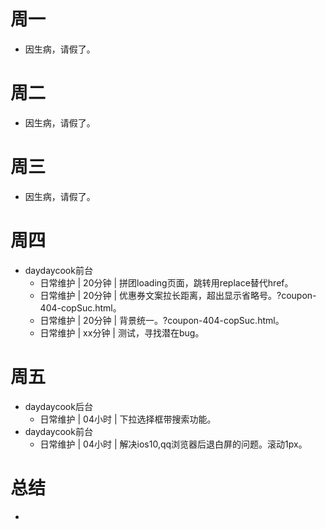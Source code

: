 # 周一
* 因生病，请假了。

# 周二
* 因生病，请假了。

# 周三
* 因生病，请假了。

# 周四
* daydaycook前台
    - 日常维护 | 20分钟 | 拼团loading页面，跳转用replace替代href。
    - 日常维护 | 20分钟 | 优惠券文案拉长距离，超出显示省略号。?coupon-404-copSuc.html。
    - 日常维护 | 20分钟 | 背景统一。?coupon-404-copSuc.html。
    - 日常维护 | xx分钟 | 测试，寻找潜在bug。


# 周五
* daydaycook后台
    - 日常维护 | 04小时 | 下拉选择框带搜索功能。
* daydaycook前台
    - 日常维护 | 04小时 | 解决ios10,qq浏览器后退白屏的问题。滚动1px。

# 总结
*
